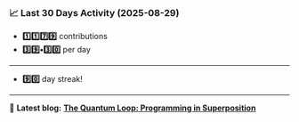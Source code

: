 <!--START_STATS-->
### 📈 Last 30 Days Activity (2025-08-29)  
- **1️⃣1️⃣7️⃣9️⃣** contributions  
- **3️⃣9️⃣•3️⃣0️⃣** per day
---
- **9️⃣0️⃣** day streak!
---
📝 **Latest blog:** [**The Quantum Loop: Programming in Superposition**](https://andriak.com/blog/quantum-loop)
<!--END_STATS-->
